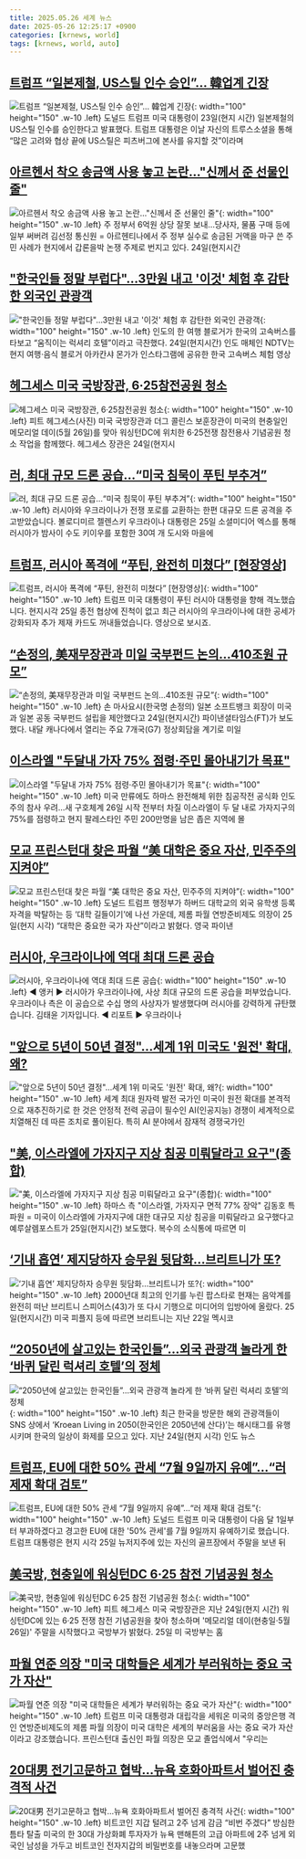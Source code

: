 ```yaml
---
title: 2025.05.26 세계 뉴스
date: 2025-05-26 12:25:17 +0900
categories: [krnews, world]
tags: [krnews, world, auto]
---
```

## [트럼프 “일본제철, US스틸 인수 승인”… 韓업계 긴장](https://n.news.naver.com/mnews/article/020/0003637292)

![트럼프 “일본제철, US스틸 인수 승인”… 韓업계 긴장](https://mimgnews.pstatic.net/image/origin/020/2025/05/26/3637292.jpg?type=nf220_150){: width="100" height="150" .w-10 .left}
도널드 트럼프 미국 대통령이 23일(현지 시간) 일본제철의 US스틸 인수를 승인한다고 발표했다. 트럼프 대통령은 이날 자신의 트루스소셜을 통해 “많은 고려와 협상 끝에 US스틸은 피츠버그에 본사를 유지할 것”이라며

## [아르헨서 착오 송금액 사용 놓고 논란…"신께서 준 선물인 줄"](https://n.news.naver.com/mnews/article/001/0015408673)

![아르헨서 착오 송금액 사용 놓고 논란…"신께서 준 선물인 줄"](https://mimgnews.pstatic.net/image/origin/001/2025/05/25/15408673.jpg?type=nf220_150){: width="100" height="150" .w-10 .left}
주 정부서 6억원 상당 잘못 보내…당사자, 물품 구매 등에 일부 써버려 김선정 통신원 = 아르헨티나에서 주 정부 실수로 송금된 거액을 마구 쓴 주민 사례가 현지에서 갑론을박 논쟁 주제로 번지고 있다. 24일(현지시간

## ["한국인들 정말 부럽다"…3만원 내고 '이것' 체험 후 감탄한 외국인 관광객](https://n.news.naver.com/mnews/article/011/0004489444)

!["한국인들 정말 부럽다"…3만원 내고 '이것' 체험 후 감탄한 외국인 관광객](https://mimgnews.pstatic.net/image/origin/011/2025/05/25/4489444.jpg?type=nf220_150){: width="100" height="150" .w-10 .left}
인도의 한 여행 블로거가 한국의 고속버스를 타보고 “움직이는 럭셔리 호텔”이라고 극찬했다. 24일(현지시간) 인도 매체인 NDTV는 현지 여행·음식 블로거 아카칸샤 몬가가 인스타그램에 공유한 한국 고속버스 체험 영상

## [헤그세스 미국 국방장관, 6·25참전공원 청소](https://n.news.naver.com/mnews/article/021/0002711941)

![헤그세스 미국 국방장관, 6·25참전공원 청소](https://mimgnews.pstatic.net/image/origin/021/2025/05/26/2711941.jpg?type=nf220_150){: width="100" height="150" .w-10 .left}
피트 헤그세스(사진) 미국 국방장관과 더그 콜린스 보훈장관이 미국의 현충일인 메모리얼 데이(5월 26일)를 맞아 워싱턴DC에 위치한 6·25전쟁 참전용사 기념공원 청소 작업을 함께했다. 헤그세스 장관은 24일(현지시

## [러, 최대 규모 드론 공습…“미국 침묵이 푸틴 부추겨”](https://n.news.naver.com/mnews/article/056/0011958055)

![러, 최대 규모 드론 공습…“미국 침묵이 푸틴 부추겨”](https://mimgnews.pstatic.net/image/origin/056/2025/05/25/11958055.jpg?type=nf220_150){: width="100" height="150" .w-10 .left}
러시아와 우크라이나가 전쟁 포로를 교환하는 한편 대규모 드론 공격을 주고받았습니다. 볼로디미르 젤렌스키 우크라이나 대통령은 25일 소셜미디어 엑스를 통해 러시아가 밤사이 수도 키이우를 포함한 30여 개 도시와 마을에

## [트럼프, 러시아 폭격에 “푸틴, 완전히 미쳤다” [현장영상]](https://n.news.naver.com/mnews/article/449/0000309797)

![트럼프, 러시아 폭격에 “푸틴, 완전히 미쳤다” [현장영상]](https://mimgnews.pstatic.net/image/origin/449/2025/05/26/309797.jpg?type=nf220_150){: width="100" height="150" .w-10 .left}
트럼프 미국 대통령이 푸틴 러시아 대통령을 향해 격노했습니다. 현지시각 25일 종전 협상에 진척이 없고 최근 러시아의 우크라이나에 대한 공세가 강화되자 추가 제재 카드도 꺼내들었습니다. 영상으로 보시죠.

## [“손정의, 美재무장관과 미일 국부펀드 논의…410조원 규모”](https://n.news.naver.com/mnews/article/018/0006023393)

![“손정의, 美재무장관과 미일 국부펀드 논의…410조원 규모”](https://mimgnews.pstatic.net/image/origin/018/2025/05/25/6023393.jpg?type=nf220_150){: width="100" height="150" .w-10 .left}
손 마사요시(한국명 손정의) 일본 소프트뱅크 회장이 미국과 일본 공동 국부펀드 설립을 제안했다고 24일(현지시간) 파이낸셜타임스(FT)가 보도했다. 내달 캐나다에서 열리는 주요 7개국(G7) 정상회담을 계기로 미일

## [이스라엘 "두달내 가자 75% 점령·주민 몰아내기가 목표"](https://n.news.naver.com/mnews/article/001/0015410658)

![이스라엘 "두달내 가자 75% 점령·주민 몰아내기가 목표"](https://mimgnews.pstatic.net/image/origin/001/2025/05/26/15410658.jpg?type=nf220_150){: width="100" height="150" .w-10 .left}
미국 만류에도 하마스 완전해체 위한 침공작전 공식화 인도주의 참사 우려…새 구호체계 26일 시작 전부터 차질 이스라엘이 두 달 내로 가자지구의 75%를 점령하고 현지 팔레스타인 주민 200만명을 남은 좁은 지역에 몰

## [모교 프린스턴대 찾은 파월 “美 대학은 중요 자산, 민주주의 지켜야”](https://n.news.naver.com/mnews/article/366/0001080160)

![모교 프린스턴대 찾은 파월 “美 대학은 중요 자산, 민주주의 지켜야”](https://mimgnews.pstatic.net/image/origin/366/2025/05/26/1080160.jpg?type=nf220_150){: width="100" height="150" .w-10 .left}
도널드 트럼프 행정부가 하버드 대학교의 외국 유학생 등록 자격을 박탈하는 등 ‘대학 길들이기’에 나선 가운데, 제롬 파월 연방준비제도 의장이 25일(현지 시각) “대학은 중요한 국가 자산”이라고 밝혔다. 영국 파이낸

## [러시아, 우크라이나에 역대 최대 드론 공습](https://n.news.naver.com/mnews/article/214/0001426252)

![러시아, 우크라이나에 역대 최대 드론 공습](https://mimgnews.pstatic.net/image/origin/214/2025/05/26/1426252.jpg?type=nf220_150){: width="100" height="150" .w-10 .left}
◀ 앵커 ▶ 러시아가 우크라이나에, 사상 최대 규모의 드론 공습을 퍼부었습니다. 우크라이나 측은 이 공습으로 수십 명의 사상자가 발생했다며 러시아를 강력하게 규탄했습니다. 김태윤 기자입니다. ◀ 리포트 ▶ 우크라이나

## ["앞으로 5년이 50년 결정"…세계 1위 미국도 '원전' 확대, 왜?](https://n.news.naver.com/mnews/article/008/0005198948)

!["앞으로 5년이 50년 결정"…세계 1위 미국도 '원전' 확대, 왜?](https://mimgnews.pstatic.net/image/origin/008/2025/05/26/5198948.jpg?type=nf220_150){: width="100" height="150" .w-10 .left}
세계 최대 원자력 발전 국가인 미국이 원전 확대를 본격적으로 재추진하기로 한 것은 안정적 전력 공급이 필수인 AI(인공지능) 경쟁이 세계적으로 치열해진 데 따른 조치로 풀이된다. 특히 AI 분야에서 잠재적 경쟁국가인

## ["美, 이스라엘에 가자지구 지상 침공 미뤄달라고 요구"(종합)](https://n.news.naver.com/mnews/article/001/0015410059)

!["美, 이스라엘에 가자지구 지상 침공 미뤄달라고 요구"(종합)](https://mimgnews.pstatic.net/image/origin/001/2025/05/26/15410059.jpg?type=nf220_150){: width="100" height="150" .w-10 .left}
하마스 측 "이스라엘, 가자지구 면적 77% 장악" 김동호 특파원 = 미국이 이스라엘에 가자지구에 대한 대규모 지상 침공을 미뤄달라고 요구했다고 예루살렘포스트가 25일(현지시간) 보도했다. 복수의 소식통에 따르면 미

## [‘기내 흡연’ 제지당하자 승무원 뒷담화…브리트니가 또?](https://n.news.naver.com/mnews/article/081/0003543981)

![‘기내 흡연’ 제지당하자 승무원 뒷담화…브리트니가 또?](https://mimgnews.pstatic.net/image/origin/081/2025/05/26/3543981.jpg?type=nf220_150){: width="100" height="150" .w-10 .left}
2000년대 최고의 인기를 누린 팝스타로 현재는 음악계를 완전히 떠난 브리트니 스피어스(43)가 또 다시 기행으로 미디어의 입방아에 올랐다. 25일(현지시간) 미국 피플지 등에 따르면 브리트니는 지난 22일 멕시코

## [“2050년에 살고있는 한국인들”…외국 관광객 놀라게 한 ‘바퀴 달린 럭셔리 호텔’의 정체](https://n.news.naver.com/mnews/article/009/0005498452)

![“2050년에 살고있는 한국인들”…외국 관광객 놀라게 한 ‘바퀴 달린 럭셔리 호텔’의 정체](https://mimgnews.pstatic.net/image/origin/009/2025/05/26/5498452.jpg?type=nf220_150){: width="100" height="150" .w-10 .left}
최근 한국을 방문한 해외 관광객들이 SNS 상에서 ‘Kroean Living in 2050(한국인은 2050년에 산다)’는 해시태그를 유행시키며 한국의 일상이 화제를 모으고 있다. 지난 24일(현지 시각) 인도 뉴스

## [트럼프, EU에 대한 50% 관세 “7월 9일까지 유예”…“러 제재 확대 검토”](https://n.news.naver.com/mnews/article/056/0011958200)

![트럼프, EU에 대한 50% 관세 “7월 9일까지 유예”…“러 제재 확대 검토”](https://mimgnews.pstatic.net/image/origin/056/2025/05/26/11958200.jpg?type=nf220_150){: width="100" height="150" .w-10 .left}
도널드 트럼프 미국 대통령이 다음 달 1일부터 부과하겠다고 경고한 EU에 대한 '50% 관세'를 7월 9일까지 유예하기로 했습니다. 트럼프 대통령은 현지 시각 25일 뉴저지주에 있는 자신의 골프장에서 주말을 보낸 뒤

## [美국방, 현충일에 워싱턴DC 6·25 참전 기념공원 청소](https://n.news.naver.com/mnews/article/003/0013264055)

![美국방, 현충일에 워싱턴DC 6·25 참전 기념공원 청소](https://mimgnews.pstatic.net/image/origin/003/2025/05/26/13264055.jpg?type=nf220_150){: width="100" height="150" .w-10 .left}
피트 헤그세스 미국 국방장관은 지난 24일(현지 시간) 워싱턴DC에 있는 6·25 전쟁 참전 기념공원을 찾아 청소하며 '메모리얼 데이(현충일·5월 26일)' 주말을 시작했다고 국방부가 밝혔다. 25일 미 국방부는 홈

## [파월 연준 의장 "미국 대학들은 세계가 부러워하는 중요 국가 자산"](https://n.news.naver.com/mnews/article/052/0002197705)

![파월 연준 의장 "미국 대학들은 세계가 부러워하는 중요 국가 자산"](https://mimgnews.pstatic.net/image/origin/052/2025/05/26/2197705.jpg?type=nf220_150){: width="100" height="150" .w-10 .left}
트럼프 미국 대통령과 대립각을 세워온 미국의 중앙은행 격인 연방준비제도의 제롬 파월 의장이 미국 대학은 세계의 부러움을 사는 중요 국가 자산이라고 강조했습니다. 프린스턴대 출신인 파월 의장은 모교 졸업식에서 "우리는

## [20대男 전기고문하고 협박…뉴욕 호화아파트서 벌어진 충격적 사건](https://n.news.naver.com/mnews/article/009/0005498350)

![20대男 전기고문하고 협박…뉴욕 호화아파트서 벌어진 충격적 사건](https://mimgnews.pstatic.net/image/origin/009/2025/05/26/5498350.jpg?type=nf220_150){: width="100" height="150" .w-10 .left}
비트코인 지갑 털려고 2주 넘게 감금 “비번 주겠다” 방심한 틈타 탈출 미국의 한 30대 가상화폐 투자자가 뉴욕 맨해튼의 고급 아파트에 2주 넘게 외국인 남성을 가두고 비트코인 전자지갑의 비밀번호를 내놓으라며 고문했

